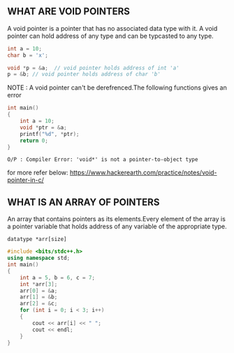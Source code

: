## WHAT ARE VOID POINTERS <br>
A void pointer is a pointer that has no associated data type with it. A void pointer can hold address of any type and can be typcasted to any type.

``` C++
int a = 10;
char b = 'x';

void *p = &a;  // void pointer holds address of int 'a'
p = &b; // void pointer holds address of char 'b'
```
NOTE : A void pointer can't be derefrenced.The following functions gives an error

```C++
int main()
{
    int a = 10;
    void *ptr = &a;
    printf("%d", *ptr);
    return 0;
}
```
```
O/P : Compiler Error: 'void*' is not a pointer-to-object type
```
for more refer below:
https://www.hackerearth.com/practice/notes/void-pointer-in-c/

## WHAT IS AN ARRAY OF POINTERS
An array that contains pointers as its elements.Every element of the array is a pointer variable that holds address of any variable of the appropriate type.

```
datatype *arr[size]
```
```C++
#include <bits/stdc++.h>
using namespace std;
int main()
{
    int a = 5, b = 6, c = 7;
    int *arr[3];
    arr[0] = &a;
    arr[1] = &b;
    arr[2] = &c;
    for (int i = 0; i < 3; i++)
    {
        cout << arr[i] << " ";
        cout << endl;
    }
}
```
